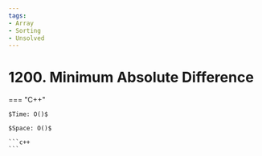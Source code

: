 ```yaml
---
tags:
- Array
- Sorting
- Unsolved
---
```



# 1200. Minimum Absolute Difference

=== "C++"

    $Time: O()$

    $Space: O()$

    ```c++
    ```